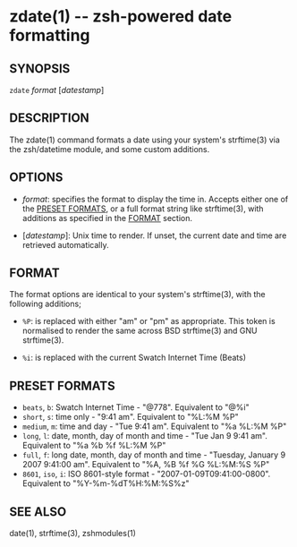 zdate(1) -- zsh-powered date formatting
=======================================

## SYNOPSIS

`zdate` <var>format</var> [<var>datestamp</var>]

## DESCRIPTION

The zdate(1) command formats a date using your system's strftime(3) via the zsh/datetime module, and some custom additions.

## OPTIONS

* <var>format</var>:
  specifies the format to display the time in. Accepts either one of the [PRESET FORMATS][], or a full format string like strftime(3), with additions as specified in the [FORMAT][] section.

* [<var>datestamp</var>]:
  Unix time to render. If unset, the current date and time are retrieved automatically.

## FORMAT

The format options are identical to your system's strftime(3), with the following additions;

* `%P`:
  is replaced with either "am" or "pm" as appropriate. This token is normalised to render the same across BSD strftime(3) and GNU strftime(3).

* `%i`:
  is replaced with the current Swatch Internet Time (Beats)

## PRESET FORMATS

* `beats`, `b`:
  Swatch Internet Time - "@778". Equivalent to "@%i"
* `short`, `s`:
  time only - "9:41 am". Equivalent to "%L:%M %P"
* `medium`, `m`:
  time and day - "Tue 9:41 am". Equivalent to "%a %L:%M %P"
* `long`, `l`:
  date, month, day of month and time - "Tue Jan 9 9:41 am". Equivalent to "%a %b %f %L:%M %P"
* `full`, `f`:
  long date, month, day of month and time - "Tuesday, January 9 2007 9:41:00 am". Equivalent to "%A, %B %f %G %L:%M:%S %P"
* `8601`, `iso`, `i`:
  ISO 8601-style format - "2007-01-09T09:41:00-0800". Equivalent to "%Y-%m-%dT%H:%M:%S%z"

## SEE ALSO

date(1), strftime(3), zshmodules(1)


[SYNOPSIS]: #SYNOPSIS "SYNOPSIS"
[DESCRIPTION]: #DESCRIPTION "DESCRIPTION"
[OPTIONS]: #OPTIONS "OPTIONS"
[FORMAT]: #FORMAT "FORMAT"
[PRESET FORMATS]: #PRESET-FORMATS "PRESET FORMATS"
[SEE ALSO]: #SEE-ALSO "SEE ALSO"


[28point8(1)]: 28point8.1.html
[anycopy(1)]: anycopy.1.html
[anypaste(1)]: anypaste.1.html
[breakpt-test(1)]: breakpt-test.1.html
[breakpt(1)]: breakpt.1.html
[chcase(1)]: chcase.1.html
[colourtest(1)]: colourtest.1.html
[divider(1)]: divider.1.html
[ellipse(1)]: ellipse.1.html
[fn(1)]: fn.1.html
[git-push-all(1)]: git-push-all.1.html
[gravatar(1)]: gravatar.1.html
[gz(1)]: gz.1.html
[ipgrep(1)]: ipgrep.1.html
[mansi(1)]: mansi.1.html
[mdwrap(1)]: mdwrap.1.html
[movieme(1)]: movieme.1.html
[nps(1)]: nps.1.html
[nuname(1)]: nuname.1.html
[pycturetube(1)]: pycturetube.1.html
[returnOneOf(1)]: returnOneOf.1.html
[selfie(1)]: selfie.1.html
[shttp(1)]: shttp.1.html
[simplify(1)]: simplify.1.html
[sshmux(1)]: sshmux.1.html
[tminus(1)]: tminus.1.html
[tmx(1)]: tmx.1.html
[untar(1)]: untar.1.html
[xbmcplay(1)]: xbmcplay.1.html
[xbmcqueue(1)]: xbmcqueue.1.html
[zdate(1)]: zdate.1.html
